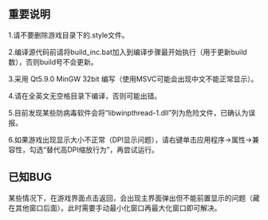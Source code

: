 重要说明
--------

1.请不要删除游戏目录下的.style文件。

2.编译源代码前请将build_inc.bat加入到编译步骤最开始执行（用于更新build数），否则build号不会更新。

3.采用 Qt5.9.0 MinGW 32bit 编写（使用MSVC可能会出现中文不能正常显示）。

4.请在全英文无空格目录下编译，否则可能出错。

5.目前发现某些防病毒软件会将“libwinpthread-1.dll”列为危险文件，已确认为误报。

6.如果游戏出现显示大小不正常（DPI显示问题），请右键单击应用程序->属性->兼容性，勾选“替代高DPI缩放行为”，再尝试运行。


已知BUG
--------

某些情况下，在游戏界面点击返回，会出现主界面弹出但不能前置显示的问题（藏在其他窗口后面）。此时需要手动最小化窗口再最大化窗口即可解决。